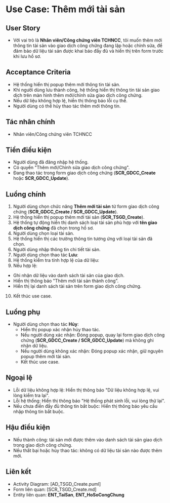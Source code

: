 # Use Case: Thêm mới tài sản

## User Story
- Với vai trò là **Nhân viên/Công chứng viên TCHNCC**, tôi muốn thêm mới thông tin tài sản vào giao dịch công chứng đang lập hoặc chỉnh sửa, để đảm bảo dữ liệu tài sản được khai báo đầy đủ và hiển thị trên form trước khi lưu hồ sơ.

## Acceptance Criteria
- Hệ thống hiển thị popup thêm mới thông tin tài sản.  
- Khi người dùng lưu thành công, hệ thống hiển thị thông tin tài sản giao dịch trên màn hình thêm mới/chỉnh sửa giao dịch công chứng.  
- Nếu dữ liệu không hợp lệ, hiển thị thông báo lỗi cụ thể.  
- Người dùng có thể hủy thao tác thêm mới thông tin.

## Tác nhân chính
- Nhân viên/Công chứng viên TCHNCC

## Tiền điều kiện
- Người dùng đã đăng nhập hệ thống.
- Có quyền "Thêm mới/Chỉnh sửa giao dịch công chứng".
- Đang thao tác trong form giao dịch công chứng (**SCR_GDCC_Create** hoặc **SCR_GDCC_Update**).

## Luồng chính
1. Người dùng chọn chức năng **Thêm mới tài sản** từ form giao dịch công chứng (**SCR_GDCC_Create / SCR_GDCC_Update**).
2. Hệ thống hiển thị popup thêm mới tài sản (**SCR_TSGD_Create**).
3. Hệ thống tự động hiển thị danh sách loại tài sản phù hợp với **tên giao dịch công chứng** đã chọn trong hồ sơ.
4. Người dùng chọn loại tài sản.
5. Hệ thống hiển thị các trường thông tin tương ứng với loại tài sản đã chọn.
6. Người dùng nhập thông tin chi tiết tài sản.
7. Người dùng chọn thao tác **Lưu**:
8. Hệ thống kiểm tra tính hợp lệ của dữ liệu:
9. Nếu hợp lệ:
  - Ghi nhận dữ liệu vào danh sách tài sản của giao dịch.
  - Hiển thị thông báo "Thêm mới tài sản thành công".
  - Hiển thị lại danh sách tài sản trên form giao dịch công chứng.
10. Kết thúc use case.
   

## Luồng phụ 
- Người dùng chọn thao tác **Hủy**:
     - Hiển thị popup xác nhận hủy thao tác.
     - Nếu người dùng xác nhận: Đóng popup, quay lại form giao dịch công chứng (**SCR_GDCC_Create / SCR_GDCC_Update**) mà không ghi nhận dữ liệu.
     - Nếu người dùng không xác nhận: Đóng popup xác nhận, giữ nguyên popup thêm mới tài sản.
     - Kết thúc use case.

## Ngoại lệ
- Lỗi dữ liệu không hợp lệ: Hiển thị thông báo "Dữ liệu không hợp lệ, vui lòng kiểm tra lại".
- Lỗi hệ thống: Hiển thị thông báo "Hệ thống phát sinh lỗi, vui lòng thử lại".
- Nếu chưa điền đầy đủ thông tin bắt buộc: Hiển thị thông báo yêu cầu nhập thông tin bắt buộc. 

## Hậu điều kiện
- Nếu thành công: tài sản mới được thêm vào danh sách tài sản giao dịch trong giao dịch công chứng.
- Nếu thất bại hoặc hủy thao tác: không có dữ liệu tài sản nào được thêm mới.

## Liên kết
- Activity Diagram: [AD_TSGD_Create.puml]
- Form liên quan: [SCR_TSGD_Create.md]
- Entity liên quan: **ENT_TaiSan**, **ENT_HoSoCongChung**